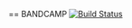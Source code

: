 == BANDCAMP [![Build Status](https://travis-ci.org/copasetickid/bandcamp.svg)](https://travis-ci.org/copasetickid/bandcamp)
